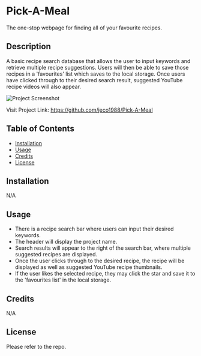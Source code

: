 # Pick-A-Meal

The one-stop webpage for finding all of your favourite recipes.

## Description

A basic recipe search database that allows the user to input keywords and retrieve multiple recipe suggestions. Users will then be able to save those recipes in a 'favourites' list which saves to the local storage. Once users have clicked through to their desired search result, suggested YouTube recipe videos will also appear. 

![Project Screenshot](/assets/XXXXXX.jpg "Pick-A-Meal")

Visit Project Link: https://github.com/jeco1988/Pick-A-Meal

## Table of Contents

- [Installation](#installation)
- [Usage](#usage)
- [Credits](#credits)
- [License](#license)

## Installation

N/A

## Usage

- There is a recipe search bar where users can input their desired keywords.
- The header will display the project name.
- Search results will appear to the right of the search bar, where multiple suggested recipes are displayed.
- Once the user clicks through to the desired recipe, the recipe will be displayed as well as suggested YouTube recipe thumbnails.
- If the user likes the selected recipe, they may click the star and save it to the 'favourites list' in the local storage.

## Credits

N/A

## License

Please refer to the repo.
